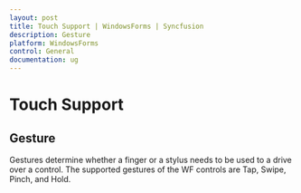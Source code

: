 ```yaml
---
layout: post
title: Touch Support | WindowsForms | Syncfusion
description: Gesture
platform: WindowsForms
control: General
documentation: ug
---
```



# Touch Support

## Gesture

Gestures determine whether a finger or a stylus needs to be used to a drive over a control. The supported gestures of the WF controls are Tap, Swipe, Pinch, and Hold.


